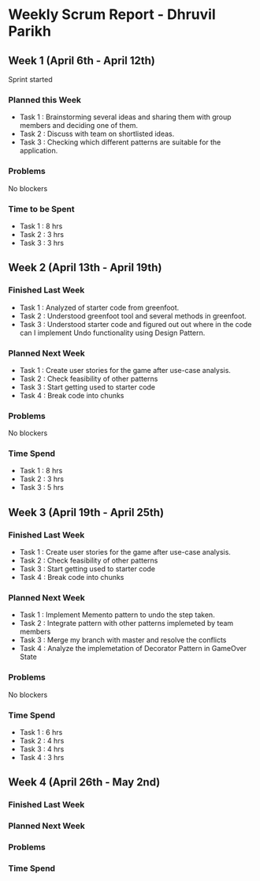 # Weekly Scrum Report - Dhruvil Parikh

## Week 1 (April 6th - April 12th)

Sprint started
### Planned this Week 
- Task 1 : Brainstorming several ideas and sharing them with group members and deciding one of them.
- Task 2 : Discuss with team on shortlisted ideas.
- Task 3 : Checking which different patterns are suitable for the application.

### Problems

No blockers

### Time to be Spent 

- Task 1 : 8 hrs
- Task 2 : 3 hrs
- Task 3 : 3 hrs


## Week 2 (April 13th - April 19th)

### Finished Last Week 

- Task 1 : Analyzed of starter code from greenfoot.
- Task 2 : Understood greenfoot tool and several methods in greenfoot.
- Task 3 : Understood starter code and figured out out where in the code can I implement Undo functionality using Design Pattern.


### Planned Next Week 

- Task 1 : Create user stories for the game after use-case analysis.
- Task 2 : Check feasibility of other patterns
- Task 3 : Start getting used to starter code
- Task 4 : Break code into chunks


### Problems

No blockers

### Time Spend

- Task 1 : 8 hrs
- Task 2 : 3 hrs
- Task 3 : 5 hrs

## Week 3 (April 19th - April 25th)

### Finished Last Week 

- Task 1 : Create user stories for the game after use-case analysis.
- Task 2 : Check feasibility of other patterns
- Task 3 : Start getting used to starter code
- Task 4 : Break code into chunks


### Planned Next Week 
- Task 1 : Implement Memento pattern to undo the step taken.
- Task 2 : Integrate pattern with other patterns implemeted by team members
- Task 3 : Merge my branch with master and resolve the conflicts
- Task 4 : Analyze the implemetation of Decorator Pattern in GameOver State


### Problems
 
 No blockers

### Time Spend

- Task 1 : 6 hrs
- Task 2 : 4 hrs
- Task 3 : 4 hrs
- Task 4 : 3 hrs




## Week 4 (April 26th - May 2nd)

### Finished Last Week 


### Planned Next Week 


### Problems

### Time Spend



